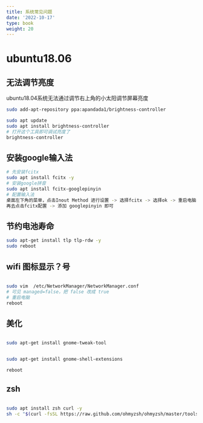 ```yaml
---
title: 系统常见问题
date: '2022-10-17'
type: book
weight: 20
---
```


# ubuntu18.06

## 无法调节亮度

ubuntu18.04系统无法通过调节右上角的小太阳调节屏幕亮度

```bash
sudo add-apt-repository ppa:apandada1/brightness-controller

sudo apt update
sudo apt install brightness-controller
# 打开这个工具即可调试亮度了
brightness-controller
```
## 安装google输入法

```bash
# 先安装fcitx
sudo apt install fcitx -y
# 安装google拼音
sudo apt install fcitx-googlepinyin
# 配置输入法
桌面左下角的菜单，点击Inout Method 进行设置 -> 选择fcitx -> 选择ok -> 重启电脑
再去点击fcitx配置 -> 添加 googlepinyin 即可
```
## 节约电池寿命
```bash
sudo apt-get install tlp tlp-rdw -y
sudo reboot
```
## wifi 图标显示？号
```bash

sudo vim  /etc/NetworkManager/NetworkManager.conf
# 可见 managed=false，把 false 改成 true
# 重启电脑
reboot
```
## 美化
```bash

sudo apt-get install gnome-tweak-tool


sudo apt-get install gnome-shell-extensions

reboot
```

## zsh
```bash

sudo apt install zsh curl -y
sh -c "$(curl -fsSL https://raw.github.com/ohmyzsh/ohmyzsh/master/tools/install.sh)"
```


